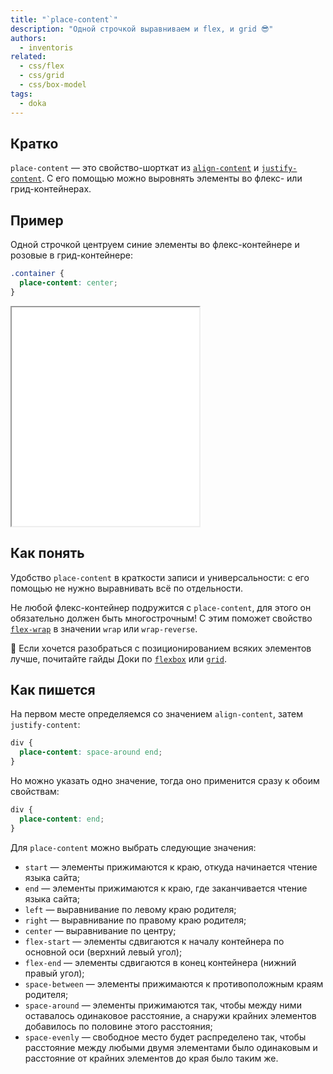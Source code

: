 ```yaml
---
title: "`place-content`"
description: "Одной строчкой выравниваем и flex, и grid 😎"
authors:
  - inventoris
related:
  - css/flex
  - css/grid
  - css/box-model
tags:
  - doka
---
```


## Кратко

`place-content` — это свойство-шорткат из [`align-content`](/css/align-content/) и [`justify-content`](/css/justify-content/). С его помощью можно выровнять элементы во флекс- или грид-контейнерах.

## Пример

Одной строчкой центруем синие элементы во флекс-контейнере и розовые в грид-контейнере:

```css
.container {
  place-content: center;
}
```

<iframe title="Пример place-content" src="demos/basic/" height="350"></iframe>

## Как понять

Удобство `place-content` в краткости записи и универсальности: с его помощью не нужно выравнивать всё по отдельности.

Не любой флекс-контейнер подружится с `place-content`, для этого он обязательно должен быть многострочным! С этим поможет свойство [`flex-wrap`](/css/flex-wrap/) в значении `wrap` или `wrap-reverse`.

<aside>

🤖 Если хочется разобраться с позиционированием всяких элементов лучше, почитайте гайды Доки по [`flexbox`](/css/flexbox-guide/) или [`grid`](/css/grid-guide/).

</aside>

## Как пишется

На первом месте определяемся со значением `align-content`, затем `justify-content`:

```css
div {
  place-content: space-around end;
}
```

Но можно указать одно значение, тогда оно применится сразу к обоим свойствам:

```css
div {
  place-content: end;
}
```

Для `place-content` можно выбрать следующие значения:

- `start` — элементы прижимаются к краю, откуда начинается чтение языка сайта;
- `end` — элементы прижимаются к краю, где заканчивается чтение языка сайта;
- `left` — выравнивание по левому краю родителя;
- `right` — выравнивание по правому краю родителя;
- `center` — выравнивание по центру;
- `flex-start` — элементы сдвигаются к началу контейнера по основной оси (верхний левый угол);
- `flex-end` — элементы сдвигаются в конец контейнера (нижний правый угол);
- `space-between` — элементы прижимаются к противоположным краям родителя;
- `space-around` — элементы прижимаются так, чтобы между ними оставалось одинаковое расстояние, а снаружи крайних элементов добавилось по половине этого расстояния;
- `space-evenly` — свободное место будет распределено так, чтобы расстояние между любыми двумя элементами было одинаковым и расстояние от крайних элементов до края было таким же.
